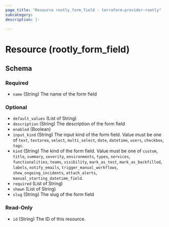 ```yaml
---
page_title: "Resource rootly_form_field - terraform-provider-rootly"
subcategory:
description: |-
    
---
```


# Resource (rootly_form_field)



<!-- schema generated by tfplugindocs -->
## Schema

### Required

- `name` (String) The name of the form field

### Optional

- `default_values` (List of String)
- `description` (String) The description of the form field
- `enabled` (Boolean)
- `input_kind` (String) The input kind of the form field. Value must be one of `text`, `textarea`, `select`, `multi_select`, `date`, `datetime`, `users`, `checkbox`, `tags`.
- `kind` (String) The kind of the form field. Value must be one of `custom`, `title`, `summary`, `severity`, `environments`, `types`, `services`, `functionalities`, `teams`, `visibility`, `mark_as_test`, `mark_as_backfilled`, `labels`, `notify_emails`, `trigger_manual_workflows`, `show_ongoing_incidents`, `attach_alerts`, `manual_starting_datetime_field`.
- `required` (List of String)
- `shown` (List of String)
- `slug` (String) The slug of the form field

### Read-Only

- `id` (String) The ID of this resource.
